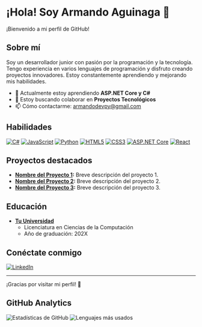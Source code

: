 # ¡Hola! Soy Armando Aguinaga 👋

¡Bienvenido a mi perfil de GitHub!

## Sobre mí
Soy un desarrollador junior con pasión por la programación y la tecnología. Tengo experiencia en varios lenguajes de programación y disfruto creando proyectos innovadores. Estoy constantemente aprendiendo y mejorando mis habilidades.

- 🌱 Actualmente estoy aprendiendo **ASP.NET Core y C#**
- 👯 Estoy buscando colaborar en **Proyectos Tecnológicos**
- 📫 Cómo contactarme: [armandodevpy@gmail.com](mailto:armandodevpy@gmail.com)

## Habilidades
[![C#](https://img.shields.io/badge/C%23-239120?style=for-the-badge&logo=c-sharp&logoColor=white)]()
[![JavaScript](https://img.shields.io/badge/JavaScript-F7DF1E?style=for-the-badge&logo=javascript&logoColor=black)]()
[![Python](https://img.shields.io/badge/Python-3776AB?style=for-the-badge&logo=python&logoColor=white)]()
[![HTML5](https://img.shields.io/badge/HTML5-E34F26?style=for-the-badge&logo=html5&logoColor=white)]()
[![CSS3](https://img.shields.io/badge/CSS3-1572B6?style=for-the-badge&logo=css3&logoColor=white)]()
[![ASP.NET Core](https://img.shields.io/badge/ASP.NET_Core-512BD4?style=for-the-badge&logo=.net&logoColor=white)]()
[![React](https://img.shields.io/badge/React-20232A?style=for-the-badge&logo=react&logoColor=61DAFB)]()

## Proyectos destacados
- **[Nombre del Proyecto 1](https://github.com/tu-usuario/proyecto1):** Breve descripción del proyecto 1.
- **[Nombre del Proyecto 2](https://github.com/tu-usuario/proyecto2):** Breve descripción del proyecto 2.
- **[Nombre del Proyecto 3](https://github.com/tu-usuario/proyecto3):** Breve descripción del proyecto 3.

## Educación
- **[Tu Universidad](https://www.tu-universidad.edu)**
  - Licenciatura en Ciencias de la Computación
  - Año de graduación: 202X

## Conéctate conmigo
[![LinkedIn](https://img.shields.io/badge/LinkedIn-0077B5?style=for-the-badge&logo=linkedin&logoColor=white)](https://www.linkedin.com/in/armandoaguinagadev)

---

¡Gracias por visitar mi perfil! 🚀

## GitHub Analytics
![Estadísticas de GitHub](https://github-readme-stats.vercel.app/api?username=tu-usuario&show_icons=true&theme=radical)
![Lenguajes más usados](https://github-readme-stats.vercel.app/api/top-langs/?username=tu-usuario&layout=compact&theme=radical)


